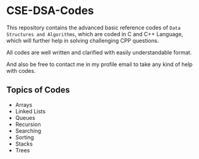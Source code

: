 # CSE-DSA-Codes

This repository contains the advanced basic reference codes of ```Data Structures and Algorithms```, which are coded in C and C++ Language, which will further help in solving challenging CPP questions. 

All codes are well written and clarified with easily understandable format.

And also be free to contact me in my profile email to take any kind of help with codes.

## Topics of Codes

- Arrays
- Linked Lists
- Queues
- Recursion
- Searching
- Sorting
- Stacks
- Trees

